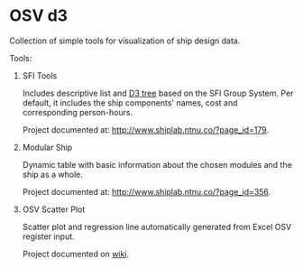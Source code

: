 # OSV d3

Collection of simple tools for visualization of ship design data.

Tools:

1. SFI Tools
	
	Includes descriptive list and [D3 tree](https://bl.ocks.org/mbostock/4339083) based on the SFI Group System. Per default, it includes the ship components' names, cost and corresponding person-hours.
	
	Project documented at: http://www.shiplab.ntnu.co/?page_id=179.
	
2. Modular Ship
	
	Dynamic table with basic information about the chosen modules and the ship as a whole.
	
	Project documented at: http://www.shiplab.ntnu.co/?page_id=356.
	
3. OSV Scatter Plot
	
	Scatter plot and regression line automatically generated from Excel OSV register input.
	
	Project documented on [wiki](https://github.com/icarofonseca/ShipLab/wiki).
